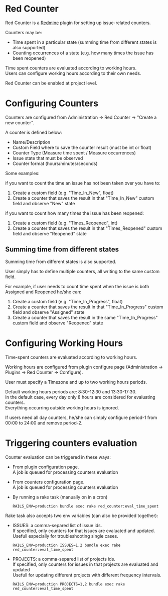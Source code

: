 # Red Counter

Red Counter is a [Redmine](https://redmine.org) plugin for setting up issue-related counters.

Counters may be:
- Time spent in a particular state (summing time from different states is also supported)
- Counting occurrences of a state (e.g. how many times the issue has been reopened)

Time spent counters are evaluated according to working hours.  
Users can configure working hours according to their own needs.

Red Counter can be enabled at project level.

# Configuring Counters

Counters are configured from Administration -> Red Counter -> "Create a new counter".

A counter is defined below:

- Name/Description
- Custom Field where to save the counter result (must be int or float)
- Counter Type (Measure time spent / Measure occurrences)
- Issue state that must be observed
- Counter format (hours/minutes/seconds)

Some examples:

if you want to count the time an issue has not been taken over you have to:

1. Create a custom field (e.g. "Time_In_New", float)
1. Create a counter that saves the result in that "Time_In_New" custom field and observe "New" state

if you want to count how many times the issue has been reopened:

1. Create a custom field (e.g. "Times_Reopened", int)
1. Create a counter that saves the result in that "Times_Reopened" custom field and observe "Reopened" state

## Summing time from different states

Summing time from different states is also supported.

User simply has to define multiple counters, all writing to the same custom field.

For example, if user needs to count time spent when the issue is both Assigned and Reopened he/she can:

1. Create a custom field (e.g. "Time_In_Progress", float)
1. Create a counter that saves the result in that "Time_In_Progress" custom field and observe "Assigned" state
1. Create a counter that saves the result in the same "Time_In_Progress" custom field and observe "Reopened" state


# Configuring Working Hours

Time-spent counters are evaluated according to working hours.  

Working hours are configured from plugin configure page (Administration -> Plugins -> Red Counter -> Configure).

User must specify a Timezone and up to two working hours periods.

Default working hours periods are: 8:30-12:30 and 13:30-17:30.  
In the default case, every day only 8 hours are considered for evaluating counters.  
Everything occurring outside working hours is ignored.

If users need all day counters, he/she can simply configure period-1 from 00:00 to 24:00 and remove period-2. 

# Triggering counters evaluation

Counter evaluation can be triggered in these ways:

- From plugin configuration page.  
A job is queued for processing counters evaluation

- From counters configuration page.  
A job is queued for processing counters evaluation
- By running a rake task (manually on in a cron)  
  
  `RAILS_ENV=production bundle exec rake red_counter:eval_time_spent`
  
Rake task also accepts two env variables (can also be provided together):

- ISSUES: a comma-separed list of issue ids.  
  If specified, only counters for that issues are evaluated and updated.  
  Usefull especially for troubleshooting single cases.

  `RAILS_ENV=production ISSUES=1,2 bundle exec rake red_counter:eval_time_spent`


- PROJECTS: a comma-separed list of projects ids.  
  If specified, only counters for issues in that projects are evaluated and updated  
  Usefull for updating different projects with different frequency intervals.

  `RAILS_ENV=production PROJECTS=1,2 bundle exec rake red_counter:eval_time_spent`


